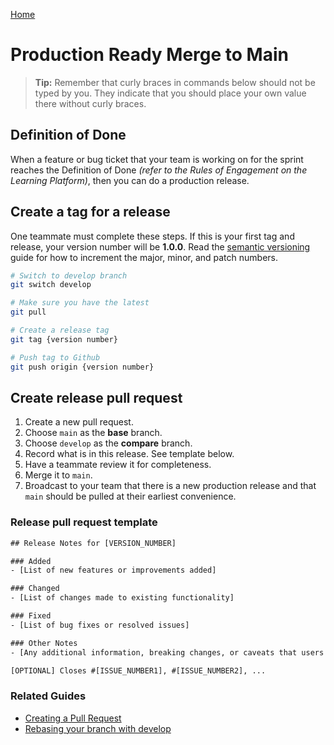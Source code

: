 [Home](./README.md)

# Production Ready Merge to Main

> **Tip:** Remember that curly braces in commands below should not be typed by you. They indicate that you should place your own value there without curly braces.

## Definition of Done

When a feature or bug ticket that your team is working on for the sprint reaches the Definition of Done _(refer to the Rules of Engagement on the Learning Platform)_, then you can do a production release.

## Create a tag for a release

One teammate must complete these steps. If this is your first tag and release, your version number will be **1.0.0**. Read the [semantic versioning](https://semver.org/) guide for how to increment the major, minor, and patch numbers.

```bash
# Switch to develop branch
git switch develop

# Make sure you have the latest
git pull

# Create a release tag
git tag {version number}

# Push tag to Github
git push origin {version number}
```

## Create release pull request

1. Create a new pull request.
2. Choose `main` as the **base** branch.
3. Choose `develop` as the **compare** branch.
4. Record what is in this release. See template below.
5. Have a teammate review it for completeness.
6. Merge it to `main`.
7. Broadcast to your team that there is a new production release and that `main` should be pulled at their earliest convenience.


### Release pull request template

```txt
## Release Notes for [VERSION_NUMBER]

### Added
- [List of new features or improvements added]

### Changed
- [List of changes made to existing functionality]

### Fixed
- [List of bug fixes or resolved issues]

### Other Notes
- [Any additional information, breaking changes, or caveats that users should be aware of]

[OPTIONAL] Closes #[ISSUE_NUMBER1], #[ISSUE_NUMBER2], ...
```


### Related Guides

* [Creating a Pull Request](./PR_CREATE.md)
* [Rebasing your branch with develop](./PR_UPDATE.md)